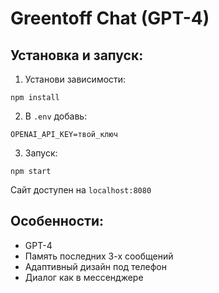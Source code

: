 # Greentoff Chat (GPT-4)

## Установка и запуск:

1. Установи зависимости:
```
npm install
```

2. В `.env` добавь:
```
OPENAI_API_KEY=твой_ключ
```

3. Запуск:
```
npm start
```

Сайт доступен на `localhost:8080`

## Особенности:
- GPT-4
- Память последних 3-х сообщений
- Адаптивный дизайн под телефон
- Диалог как в мессенджере
